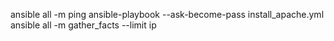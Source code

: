 ansible all -m ping 
ansible-playbook --ask-become-pass install_apache.yml
ansible all -m gather_facts --limit ip
